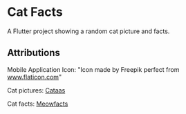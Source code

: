 # Cat Facts

A Flutter project showing a random cat picture and facts.

## Attributions

Mobile Application Icon: 
"Icon made by Freepik perfect from www.flaticon.com"

Cat pictures: [Cataas](https://cataas.com)

Cat facts: [Meowfacts](https://meowfacts.herokuapp.com/)
